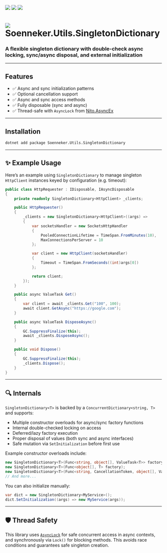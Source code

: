 ﻿[![](https://img.shields.io/nuget/v/Soenneker.Utils.SingletonDictionary.svg?style=for-the-badge)](https://www.nuget.org/packages/Soenneker.Utils.SingletonDictionary/)
[![](https://img.shields.io/github/actions/workflow/status/soenneker/soenneker.utils.singletondictionary/publish-package.yml?style=for-the-badge)](https://github.com/soenneker/soenneker.utils.singletondictionary/actions/workflows/publish-package.yml)
[![](https://img.shields.io/nuget/dt/Soenneker.Utils.SingletonDictionary.svg?style=for-the-badge)](https://www.nuget.org/packages/Soenneker.Utils.SingletonDictionary/)

# ![](https://user-images.githubusercontent.com/4441470/224455560-91ed3ee7-f510-4041-a8d2-3fc093025112.png) Soenneker.Utils.SingletonDictionary

### A flexible singleton dictionary with double-check async locking, sync/async disposal, and external initialization

---

## Features

* ✅ Async and sync initialization patterns
* ✅ Optional cancellation support
* ✅ Async and sync access methods
* ✅ Fully disposable (sync and async)
* ✅ Thread-safe with `AsyncLock` from [Nito.AsyncEx](https://github.com/StephenCleary/AsyncEx)

---

## Installation

```bash
dotnet add package Soenneker.Utils.SingletonDictionary
```

---

## ✨ Example Usage

Here’s an example using `SingletonDictionary` to manage singleton `HttpClient` instances keyed by configuration (e.g. timeout):

```csharp
public class HttpRequester : IDisposable, IAsyncDisposable
{
    private readonly SingletonDictionary<HttpClient> _clients;

    public HttpRequester()
    {
        _clients = new SingletonDictionary<HttpClient>((args) =>
        {
            var socketsHandler = new SocketsHttpHandler
            {
                PooledConnectionLifetime = TimeSpan.FromMinutes(10),
                MaxConnectionsPerServer = 10
            };

            var client = new HttpClient(socketsHandler)
            {
                Timeout = TimeSpan.FromSeconds((int)args[0])
            };

            return client;
        });
    }

    public async ValueTask Get()
    {
        var client = await _clients.Get("100", 100);
        await client.GetAsync("https://google.com");
    }

    public async ValueTask DisposeAsync()
    {
        GC.SuppressFinalize(this);
        await _clients.DisposeAsync();
    }

    public void Dispose()
    {
        GC.SuppressFinalize(this);
        _clients.Dispose();
    }
}
```

---

## 🔍 Internals

`SingletonDictionary<T>` is backed by a `ConcurrentDictionary<string, T>` and supports:

* Multiple constructor overloads for async/sync factory functions
* Internal double-checked locking on access
* Deferred/lazy factory execution
* Proper disposal of values (both sync and async interfaces)
* Safe mutation via `SetInitialization` before first use

Example constructor overloads include:

```csharp
new SingletonDictionary<T>(Func<string, object[], ValueTask<T>> factory);
new SingletonDictionary<T>(Func<object[], T> factory);
new SingletonDictionary<T>(Func<string, CancellationToken, object[], ValueTask<T>> factory);
// And more...
```

You can also initialize manually:

```csharp
var dict = new SingletonDictionary<MyService>();
dict.SetInitialization((args) => new MyService(args));
```

---

## 🛡️ Thread Safety

This library uses [`AsyncLock`](https://github.com/StephenCleary/AsyncEx) for safe concurrent access in async contexts, and synchronously via `Lock()` for blocking methods. This avoids race conditions and guarantees safe singleton creation.